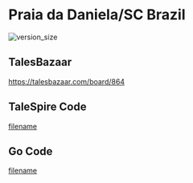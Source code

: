 # Praia da Daniela/SC Brazil

![version_size](https://raw.githubusercontent.com/johnfercher/taleslab/main/cmd/elevations/danielabeach/image.png)

## TalesBazaar
https://talesbazaar.com/board/864

## TaleSpire Code
[filename](https://raw.githubusercontent.com/johnfercher/taleslab/main/cmd/elevations/danielabeach/data.txt ':include :type=code')

## Go Code
[filename](https://raw.githubusercontent.com/johnfercher/taleslab/main/cmd/elevations/danielabeach/main.go ':include :type=code')
